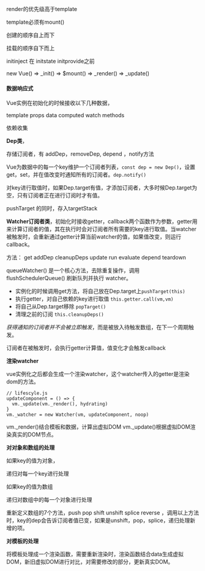 

render的优先级高于template

template必须有mount()

创建的顺序自上而下

挂载的顺序自下而上

initinject  在 initstate  initprovide之前

new Vue() => _init() => $mount() => _render() => _update()  

#### 数据响应式

Vue实例在初始化的时候接收以下几种数据，

template props data  computed  watch methods

依赖收集

**Dep类**，

存储订阅者，有 addDep，removeDep, depend ，notify方法

Vue为数据中的每一个key维护一个订阅者列表，`const dep = new Dep()`，设置get，set，并在值改变时通知所有的订阅者。`dep.notify()`

对key进行取值时，如果Dep.target有值，才添加订阅者，大多时候Dep.target为空，只有订阅者正在进行订阅时才有值。

pushTarget 的同时，存入targetStack

**Watcher订阅者类**，初始化时接收getter，callback两个函数作为参数，getter用来计算订阅者的值，其在执行时会对订阅者所有需要的key进行取值。当watcher被触发时，会重新通过getter计算当前watcher的值，如果值改变，则运行callback。

方法： get  addDep   cleanupDeps  update run  evaluate depend  teardown

queueWatcher() 是一个核心方法，去除重复操作，调用 flushSchedulerQueue() 刷新队列并执行 watcher。

- 实例化的时候调用get方法，将自己放在Dep.target上`pushTarget(this)`
- 执行getter，对自己依赖的key进行取值 `this.getter.call(vm,vm)`
- 将自己从Dep.target移除 `popTarget()`
- 清理之前的订阅 `this.cleanupDeps()`

*获得通知的订阅者并不会被立即触发*，而是被放入待触发数组，在下一个周期触发。

订阅者在被触发时，会执行getter计算值，值变化才会触发callback

**渲染watcher**

vue实例化之后都会生成一个渲染watcher，这个watcher传入的getter是渲染dom的方法。

```
// lifescyle.js
updateComponent = () => {
  vm._update(vm._render(), hydrating)
}
vm._watcher = new Watcher(vm, updateComponent, noop)
```

vm._render()结合模板和数据，计算出虚拟DOM vm._update()根据虚拟DOM渲染真实的DOM节点。



**对对象和数组的处理**

如果key的值为对象，

递归对每一个key进行处理

如果key的值为数组

 递归对数组中的每一个对象进行处理

重新定义数组的7个方法，push pop shift unshift splice reverse ，调用以上方法时，key的dep会告诉订阅者值已变，如果是unshift，pop，splice，递归处理新增的项。

**对模板的处理**

将模板处理成一个渲染函数，需要重新渲染时，渲染函数结合data生成虚拟DOM，新旧虚拟DOM进行对比，对需要修改的部分，更新真实DOM。